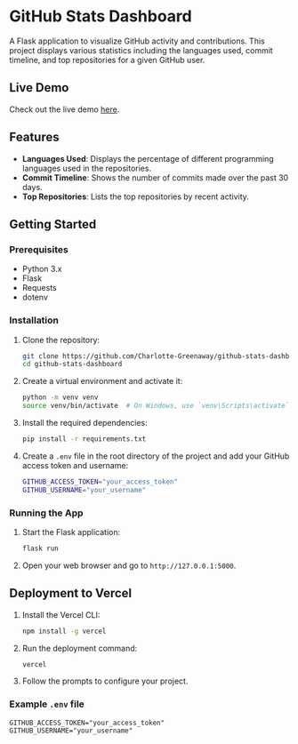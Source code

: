 # GitHub Stats Dashboard

A Flask application to visualize GitHub activity and contributions. This project displays various statistics including the languages used, commit timeline, and top repositories for a given GitHub user.

## Live Demo

Check out the live demo [here](https://github-stats.charlotte-greenaway.com/).

## Features

- **Languages Used**: Displays the percentage of different programming languages used in the repositories.
- **Commit Timeline**: Shows the number of commits made over the past 30 days.
- **Top Repositories**: Lists the top repositories by recent activity.

## Getting Started

### Prerequisites

- Python 3.x
- Flask
- Requests
- dotenv

### Installation

1. Clone the repository:

    ```sh
    git clone https://github.com/Charlotte-Greenaway/github-stats-dashboard.git
    cd github-stats-dashboard
    ```

2. Create a virtual environment and activate it:

    ```sh
    python -m venv venv
    source venv/bin/activate  # On Windows, use `venv\Scripts\activate`
    ```

3. Install the required dependencies:

    ```sh
    pip install -r requirements.txt
    ```

4. Create a `.env` file in the root directory of the project and add your GitHub access token and username:

    ```sh
    GITHUB_ACCESS_TOKEN="your_access_token"
    GITHUB_USERNAME="your_username"
    ```

### Running the App

1. Start the Flask application:

    ```sh
    flask run
    ```

2. Open your web browser and go to `http://127.0.0.1:5000`.

## Deployment to Vercel

1. Install the Vercel CLI:

    ```sh
    npm install -g vercel
    ```

2. Run the deployment command:

    ```sh
    vercel
    ```

3. Follow the prompts to configure your project.

### Example `.env` file

```plaintext
GITHUB_ACCESS_TOKEN="your_access_token"
GITHUB_USERNAME="your_username"
```
